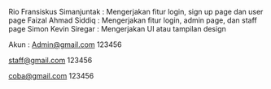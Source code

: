 Rio Fransiskus Simanjuntak : Mengerjakan fitur login, sign up page dan user page
Faizal Ahmad Siddiq : Mengerjakan fitur login, admin page, dan staff page
Simon Kevin Siregar : Mengerjakan UI atau tampilan design



Akun :
Admin@gmail.com
123456

staff@gmail.com
123456

coba@gmail.com
123456
